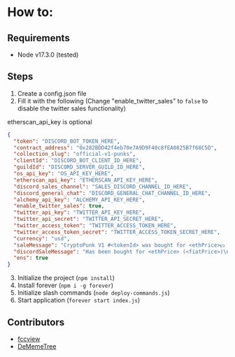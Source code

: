 # How to:
## Requirements

- Node v17.3.0 (tested)

## Steps

1. Create a config.json file
2. Fill it with the following (Change "enable_twitter_sales" to `false` to disable the twitter sales functionality)

etherscan_api_key is optional 
```json
{
  "token": "DISCORD_BOT_TOKEN_HERE",
  "contract_address": "0x282BDD42f4eb70e7A9D9F40c8fEA0825B7f68C5D",
  "collection_slug": "official-v1-punks",
  "clientId": "DISCORD_BOT_CLIENT_ID_HERE",
  "guildId": "DISCORD_SERVER_GUILD_ID_HERE",
  "os_api_key": "OS_API_KEY_HERE",
  "etherscan_api_key": "ETHERSCAN_API_KEY_HERE",
  "discord_sales_channel": "SALES_DISCORD_CHANNEL_ID_HERE",
  "discord_general_chat": "DISCORD_GENERAL_CHAT_CHANNEL_ID_HERE",
  "alchemy_api_key": "ALCHEMY_API_KEY_HERE",
  "enable_twitter_sales": true,
  "twitter_api_key": "TWITTER_API_KEY_HERE",
  "twitter_api_secret": "TWITTER_API_SECRET_HERE",
  "twitter_access_token": "TWITTER_ACCESS_TOKEN_HERE",
  "twitter_access_token_secret": "TWITTER_ACCESS_TOKEN_SECRET_HERE",
  "currency": "usd",
  "saleMessage": "CryptoPunk V1 #<tokenId> was bought for <ethPrice>💵 (<fiatPrice>)\n\nBUYER: <to>\n🤝\nSELLER: <from>\n\n🛒 MARKETPLACE: <marketplace>\n\n➡️  https://v1punks.io/token/ETHEREUM:0x282bdd42f4eb70e7a9d9f40c8fea0825b7f68c5d:<tokenId>\n\n➡️  https://etherscan.io/tx/<txHash>\n\n",
  "discordSaleMessage": "Has been bought for <ethPrice> (<fiatPrice>)\n\n[v1punks.io](https://v1punks.io/token/ETHEREUM:0x282bdd42f4eb70e7a9d9f40c8fea0825b7f68c5d:<tokenId>)\n\n[Etherscan](https://etherscan.io/tx/<txHash>)\n\n\n",
  "ens": true
}
```
3. Initialize the project (`npm install`)
4. Install forever (`npm i -g forever`)
5. Initialize slash commands (`node deploy-commands.js`)
6. Start application (`forever start index.js`)

## Contributors

- [fccview](https://twitter.com/fccview)
- [DeMemeTree](https://twitter.com/dmt_eth)
